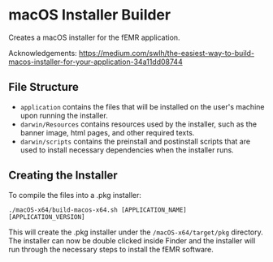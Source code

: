 # macOS Installer Builder

Creates a macOS installer for the fEMR application.

Acknowledgements: https://medium.com/swlh/the-easiest-way-to-build-macos-installer-for-your-application-34a11dd08744

## File Structure

- `application` contains the files that will be installed on the user's machine upon running the installer.
- `darwin/Resources` contains resources used by the installer, such as the banner image, html pages, and other required texts. 
- `darwin/scripts` contains the preinstall and postinstall scripts that are used to install necessary dependencies when the installer runs. 

## Creating the Installer
To compile the files into a .pkg installer:
```
./macOS-x64/build-macos-x64.sh [APPLICATION_NAME] [APPLICATION_VERSION]
```
This will create the .pkg installer under the `/macOS-x64/target/pkg` directory. The installer can now be double clicked inside Finder and the installer will run through the necessary steps to install the fEMR software. 
